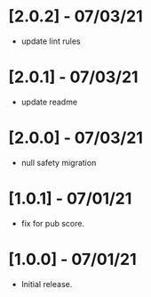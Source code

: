 # [2.0.2] - 07/03/21

- update lint rules

# [2.0.1] - 07/03/21

- update readme

# [2.0.0] - 07/03/21

- null safety migration

# [1.0.1] - 07/01/21

- fix for pub score.

# [1.0.0] - 07/01/21

- Initial release.
